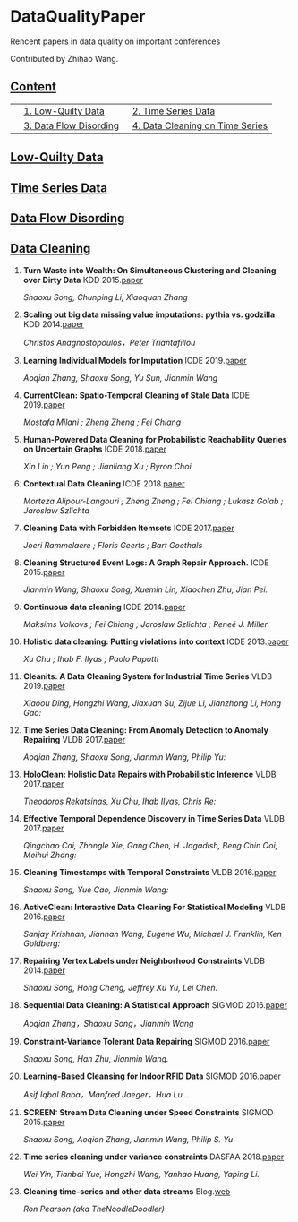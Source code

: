 # DataQualityPaper
Rencent papers in data quality on important conferences 

Contributed by Zhihao Wang.

## [Content](#content)

<table>
<!-- <tr><td colspan="2"><a href="#survey-papers">1. Survey</a></td></tr> 
<tr><td colspan="2"><a href="#models">2. Models</a></td></tr> -->
<tr>
    <td>&emsp;<a href="#low-quilty-data">1.  Low-Quilty Data</a></td>
    <td>&ensp;<a href="#time-series-data">2.  Time Series Data</a></td>
</tr>
<tr>
    <td>&emsp;<a href="#data-flow-disording">3.  Data Flow Disording</a></td>
    <td>&ensp;<a href="#data-cleaning">4.  Data Cleaning on Time Series</a></td>
</tr>
</table>

## [Low-Quilty Data](#content)

    
## [Time Series Data](#content)


    
## [Data Flow Disording](#content)

    
## [Data Cleaning](#content)

1. **Turn Waste into Wealth: On Simultaneous Clustering and Cleaning over Dirty Data**  KDD 2015.[paper](http://delivery.acm.org/10.1145/2790000/2783317/p1115-song.pdf?ip=221.212.176.50&id=2783317&acc=ACTIVE%20SERVICE&key=BF85BBA5741FDC6E%2E5C4511229FC427D6%2E4D4702B0C3E38B35%2E4D4702B0C3E38B35&__acm__=1574949959_b2a3522859b5530bb024cfc35077d4e5)

    *Shaoxu Song, Chunping Li, Xiaoquan Zhang*   
    
1. **Scaling out big data missing value imputations: pythia vs. godzilla**  KDD 2014.[paper](http://delivery.acm.org/10.1145/2630000/2623615/p651-anagnostopoulos.pdf?ip=221.212.176.50&id=2623615&acc=ACTIVE%20SERVICE&key=BF85BBA5741FDC6E%2E5C4511229FC427D6%2E4D4702B0C3E38B35%2E4D4702B0C3E38B35&__acm__=1574949349_a118a7c259ae31170e6c1e1fc20dd7a6)

    *Christos Anagnostopoulos，Peter Triantafillou*   
      
1. **Learning Individual Models for Imputation** ICDE 2019.[paper](http://ieeexplore-ieee-org-s.ivpn.hit.edu.cn/stamp/stamp.jsp?tp=&arnumber=8731351)

    *Aoqian Zhang, Shaoxu Song, Yu Sun, Jianmin Wang*
        
1. **CurrentClean: Spatio-Temporal Cleaning of Stale Data** ICDE 2019.[paper](http://ieeexplore-ieee-org-s.ivpn.hit.edu.cn/stamp/stamp.jsp?tp=&arnumber=8731522)

    *Mostafa Milani ; Zheng Zheng ; Fei Chiang*
    
1. **Human-Powered Data Cleaning for Probabilistic Reachability Queries on Uncertain Graphs** ICDE 2018.[paper](https://ieeexplore.ieee.org/stamp/stamp.jsp?tp=&arnumber=8509456)

    *Xin Lin ; Yun Peng ; Jianliang Xu ; Byron Choi*
    
1. **Contextual Data Cleaning** ICDE 2018.[paper](https://ieeexplore.ieee.org/stamp/stamp.jsp?tp=&arnumber=8402013)

    *Morteza Alipour-Langouri ; Zheng Zheng ; Fei Chiang ; Lukasz Golab ; Jaroslaw Szlichta*
    
1. **Cleaning Data with Forbidden Itemsets** ICDE 2017.[paper](http://ieeexplore-ieee-org-s.ivpn.hit.edu.cn/stamp/stamp.jsp?tp=&arnumber=7930034)

    *Joeri Rammelaere ; Floris Geerts ; Bart Goethals*
    
1. **Cleaning Structured Event Logs: A Graph Repair Approach.** ICDE 2015.[paper](http://ise.thss.tsinghua.edu.cn/sxsong/doc/15icde.pdf)

    *Jianmin Wang, Shaoxu Song, Xuemin Lin, Xiaochen Zhu, Jian Pei.*
    
1. **Continuous data cleaning** ICDE 2014.[paper](https://ieeexplore.ieee.org/stamp/stamp.jsp?tp=&arnumber=6816655)

    *Maksims Volkovs ; Fei Chiang ; Jaroslaw Szlichta ; Reneé J. Miller*
    
1. **Holistic data cleaning: Putting violations into context** ICDE 2013.[paper](https://ieeexplore.ieee.org/stamp/stamp.jsp?tp=&arnumber=6544847)

    *Xu Chu ; Ihab F. Ilyas ; Paolo Papotti*
    
1. **Cleanits: A Data Cleaning System for Industrial Time Series** VLDB 2019.[paper](http://www.vldb.org/pvldb/vol12/p1786-ding.pdf)

    *Xiaoou Ding, Hongzhi Wang, Jiaxuan Su, Zijue Li, Jianzhong Li, Hong Gao:*
    
1. **Time Series Data Cleaning: From Anomaly Detection to Anomaly Repairing** VLDB 2017.[paper](http://www.vldb.org/pvldb/vol10/p1046-song.pdf)

    *Aoqian Zhang, Shaoxu Song, Jianmin Wang, Philip Yu:*
    
 1. **HoloClean: Holistic Data Repairs with Probabilistic Inference** VLDB 2017.[paper](http://www.vldb.org/pvldb/vol10/p1190-rekatsinas.pdf)

    *Theodoros Rekatsinas, Xu Chu, Ihab Ilyas, Chris Re:*   
    
1. **Effective Temporal Dependence Discovery in Time Series Data** VLDB 2017.[paper](http://www.vldb.org/pvldb/vol11/p893-cai.pdf)

    *Qingchao Cai, Zhongle Xie, Gang Chen, H. Jagadish, Beng Chin Ooi, Meihui Zhang:*   

1. **Cleaning Timestamps with Temporal Constraints**  VLDB 2016.[paper](http://www.vldb.org/pvldb/vol9/p708-song.pdf)

    *Shaoxu Song, Yue Cao, Jianmin Wang:*   
    
 1. **ActiveClean: Interactive Data Cleaning For Statistical Modeling**  VLDB 2016.[paper](http://www.vldb.org/pvldb/vol9/p948-krishnan.pdf)

    *Sanjay Krishnan, Jiannan Wang, Eugene Wu, Michael J. Franklin, Ken Goldberg:*   
    
1. **Repairing Vertex Labels under Neighborhood Constraints**  VLDB 2014.[paper](http://ise.thss.tsinghua.edu.cn/sxsong/doc/14vldb-graph.pdf)

    *Shaoxu Song, Hong Cheng, Jeffrey Xu Yu, Lei Chen.*   

1. **Sequential Data Cleaning: A Statistical Approach**  SIGMOD 2016.[paper](http://ise.thss.tsinghua.edu.cn/sxsong/doc/16sigmod-sequential.pdf)

    *Aoqian Zhang，Shaoxu Song，Jianmin Wang*   
    
1. **Constraint-Variance Tolerant Data Repairing**  SIGMOD 2016.[paper](http://ise.thss.tsinghua.edu.cn/sxsong/doc/16sigmod-constraint.pdf)

    *Shaoxu Song, Han Zhu, Jianmin Wang.*   
    
1. **Learning-Based Cleansing for Indoor RFID Data**  SIGMOD 2016.[paper](https://www.researchgate.net/profile/Asif_Baba2/publication/301778320_Learning-Based_Cleansing_for_Indoor_RFID_Data/links/5781de0408ae01f736e6cc62/Learning-Based-Cleansing-for-Indoor-RFID-Data.pdf)

    *Asif Iqbal Baba，Manfred Jaeger，Hua Lu...*   
    
1. **SCREEN: Stream Data Cleaning under Speed Constraints**  SIGMOD 2015.[paper](https://www.semanticscholar.org/paper/SCREEN%3A-Stream-Data-Cleaning-under-Speed-Song-Zhang/ec4b1bee27c0294d1819bd9186ed09e8df960aa1)

    *Shaoxu Song, Aoqian Zhang, Jianmin Wang, Philip S. Yu*   

1. **Time series cleaning under variance constraints**  DASFAA 2018.[paper](http://link-springer-com-s.ivpn.hit.edu.cn/content/pdf/10.1007%2F978-3-319-91455-8.pdf)

    *Wei Yin, Tianbai Yue, Hongzhi Wang, Yanhao Huang, Yaping Li.*   
    
1. **Cleaning time-series and other data streams**  Blog.[web](http://exploringdatablog.blogspot.com/2011/11/cleaning-time-series-and-other-data.html)

    *Ron Pearson (aka TheNoodleDoodler)*   
